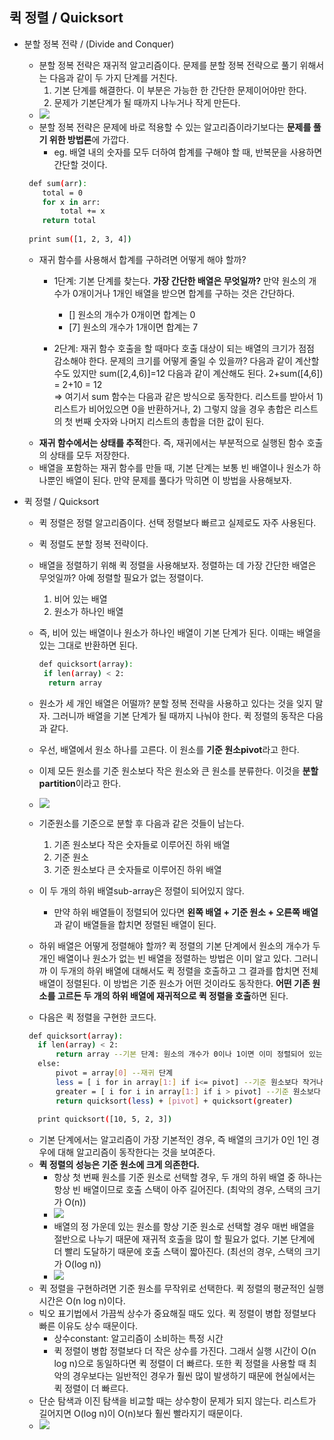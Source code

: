 ## 퀵 정렬 / Quicksort
 
 - 분할 정복 전략 / (Divide and Conquer)
    - 분할 정복 전략은 재귀적 알고리즘이다. 문제를 분할 정복 전략으로 풀기 위해서는 다음과 같이 두 가지 단계를 거친다.
      1) 기본 단계를 해결한다. 이 부분은 가능한 한 간단한 문제이어야만 한다.
      2) 문제가 기본단계가 될 때까지 나누거나 작게 만든다.
    - ![](https://mvmtsacramento.com/wp-content/uploads/2017/03/98c02634ee7f970a6bfb0812cc1495bacb462282.png)
    - 분할 정복 전략은 문제에 바로 적용할 수 있는 알고리즘이라기보다는 **문제를 풀기 위한 방법론**에 가깝다.
      - eg. 배열 내의 숫자를 모두 더하여 합계를 구해야 할 때, 반복문을 사용하면 간단할 것이다. 
    ```sh
     def sum(arr):
        total = 0
        for x in arr:
            total += x
        return total
     
     print sum([1, 2, 3, 4])   
     ```     
      - 재귀 함수를 사용해서 합계를 구하려면 어떻게 해야 할까? 
        - 1단계: 기본 단계를 찾는다. **가장 간단한 배열은 무엇일까?**
         만약 원소의 개수가 0개이거나 1개인 배열을 받으면 합계를 구하는 것은 간단하다.
          - [] 원소의 개수가 0개이면 합계는 0
          - [7] 원소의 개수가 1개이면 합계는 7
      
        - 2단계: 재귀 함수 호출을 할 때마다 호출 대상이 되는 배열의 크기가 점점 감소해야 한다. 문제의 크기를 어떻게 줄일 수 있을까?
           다음과 같이 계산할 수도 있지만 sum([2,4,6)]=12
           다음과 같이 계산해도 된다. 2+sum([4,6]) = 2+10 = 12  
           => 여기서 sum 함수는 다음과 같은 방식으로 동작한다. 리스트를 받아서 1) 리스트가 비어있으면 0을 반환하거나, 2) 그렇지 않을 경우 총합은 리스트의 첫 번째 숫자와 나머지 리스트의 총합을 더한 값이 된다. 
    - **재귀 함수에서는 상태를 추적**한다. 즉, 재귀에서는 부분적으로 실행된 함수 호출의 상태를 모두 저장한다. 
    - 배열을 포함하는 재귀 함수를 만들 때, 기본 단계는 보통 빈 배열이나 원소가 하나뿐인 배열이 된다. 만약 문제를 풀다가 막히면 이 방법을 사용해보자. 
 
 - 퀵 정렬 / Quicksort
   - 퀵 정렬은 정렬 알고리즘이다. 선택 정렬보다 빠르고 실제로도 자주 사용된다. 
   - 퀵 정렬도 분할 정복 전략이다. 
   - 배열을 정렬하기 위해 퀵 정렬을 사용해보자. 정렬하는 데 가장 간단한 배열은 무엇일까? 아예 정렬할 필요가 없는 정렬이다. 
     1) 비어 있는 배열
     2) 원소가 하나인 배열
   - 즉, 비어 있는 배열이나 원소가 하나인 배열이 기본 단계가 된다. 이때는 배열을 있는 그대로 반환하면 된다. 
      ```sh
      def quicksort(array):
       if len(array) < 2:
        return array
      ```
      
   - 원소가 세 개인 배열은 어떨까? 분할 정복 전략을 사용하고 있다는 것을 잊지 말자. 그러니까 배열을 기본 단계가 될 때까지 나눠야 한다. 퀵 정렬의 동작은 다음과 같다.
    - 우선, 배열에서 원소 하나를 고른다. 이 원소를 **기준 원소pivot**라고 한다. 
    - 이제 모든 원소를 기준 원소보다 작은 원소와 큰 원소를 분류한다. 이것을 **분할partition**이라고 한다.
    - ![](https://encrypted-tbn0.gstatic.com/images?q=tbn:ANd9GcTcBIpdrmaCB8VPuAfDSvhCSkSDsVVxS8XPmTFsr83maDxmPzS9wQ)
    - 기준원소를 기준으로 분할 후 다음과 같은 것들이 남는다. 
        1) 기존 원소보다 작은 숫자들로 이루어진 하위 배열
        2) 기준 원소
        3) 기준 원소보다 큰 숫자들로 이루어진 하위 배열
    - 이 두 개의 하위 배열sub-array은 정렬이 되어있지 않다. 
        - 만약 하위 배열들이 정렬되어 있다면 **왼쪽 배열 + 기준 원소 + 오른쪽 배열** 과 같이 배열들을 합치면 정렬된 배열이 된다. 
    - 하위 배열은 어떻게 정렬해야 할까? 퀵 정렬의 기본 단계에서 원소의 개수가 두 개인 배열이나 원소가 없는 빈 배열을 정렬하는 방법은 이미 알고 있다. 그러니까 이 두개의 하위 배열에 대해서도 퀵 정렬을 호출하고 그 결과를 합치면 전체 배열이 정렬된다. 이 방법은 기준 원소가 어떤 것이라도 동작한다. **어떤 기존 원소를 고르든 두 개의 하위 배열에 재귀적으로 퀵 정렬을 호출**하면 된다. 
    - 다음은 퀵 정렬을 구현한 코드다.
     ```sh
      def quicksort(array):
        if len(array) < 2:
            return array --기본 단계: 원소의 개수가 0이나 1이면 이미 정렬되어 있는 상태 
        else:
            pivot = array[0] --재귀 단계
            less = [ i for in array[1:] if i<= pivot] --기준 원소보다 작거나 같은 모든 원소로 이루어진 하위 배열
            greater = [ i for i in array[1:] if i > pivot] --기준 원소보다 큰 모든 원소로 이루어진 하위 배열
            return quicksort(less) + [pivot] + quicksort(greater)
            
        print quicksort([10, 5, 2, 3])    
     ```
    - 기본 단계에서는 알고리즘이 가장 기본적인 경우, 즉 배열의 크기가 0인 1인 경우에 대해 알고리즘이 동작한다는 것을 보여준다. 
    - **퀵 정렬의 성능은 기준 원소에 크게 의존한다.**
        - 항상 첫 번째 원소를 기준 원소로 선택할 경우, 두 개의 하위 배열 중 하나는 항상 빈 배열이므로 호출 스택이 아주 길어진다. (최악의 경우, 스택의 크기가 O(n))
        - ![](https://image.slidesharecdn.com/quicksortproflilisaghafi-180812183530/95/quick-sort-by-prof-lili-saghafi-30-638.jpg?cb=1534099161)
        - 배열의 정 가운데 있는 원소를 항상 기준 원소로 선택할 경우 매번 배열을 절반으로 나누기 때문에 재귀적 호출을 많이 할 필요가 없다. 기본 단계에 더 빨리 도달하기 때문에 호출 스택이 짧아진다. (최선의 경우, 스택의 크기가 O(log n))
        - ![](https://image.slidesharecdn.com/quicksortdiscussionandanalysis-150830134127-lva1-app6891/95/quick-sort-algorithm-discussion-and-analysis-21-638.jpg?cb=1440942157)
    - 퀵 정렬을 구현하려면 기준 원소를 무작위로 선택한다. 퀵 정렬의 평균적인 실행시간은 O(n log n)이다. 
    - 빅오 표기법에서 가끔씩 상수가 중요해질 때도 있다. 퀵 정렬이 병합 정렬보다 빠른 이유도 상수 때문이다.
        - 상수constant: 알고리즘이 소비하는 특정 시간 
        - 퀵 정렬이 병합 정렬보다 더 작은 상수를 가진다. 그래서 실행 시간이 O(n log n)으로 동일하다면 퀵 정렬이 더 빠르다. 또한 퀵 정렬을 사용할 때 최악의 경우보다는 일반적인 경우가 훨씬 많이 발생하기 때문에 현실에서는 퀵 정렬이 더 빠르다. 
    - 단순 탐색과 이진 탐색을 비교할 때는 상수항이 문제가 되지 않는다. 리스트가 길어지면 O(log n)이 O(n)보다 훨씬 빨라지기 때문이다. 
    - ![](https://i.stack.imgur.com/GylD4.jpg)
    
